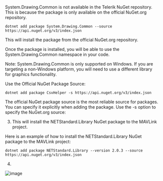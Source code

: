 System.Drawing.Common is not available in the Telerik NuGet repository. This is because the package is only available on the official NuGet.org repository.

    dotnet add package System.Drawing.Common --source https://api.nuget.org/v3/index.json

This will install the package from the official NuGet.org repository.

Once the package is installed, you will be able to use the System.Drawing.Common namespace in your code.

Note: System.Drawing.Common is only supported on Windows. If you are targeting a non-Windows platform, you will need to use a different library for graphics functionality.



Use the Official NuGet Package Source:

    dotnet add package CsvHelper -s https://api.nuget.org/v3/index.json
The official NuGet package source is the most reliable source for packages. You can specify it explicitly when adding the package. Use the -s option to specify the NuGet.org source:



3. This will install the NETStandard.Library NuGet package to the MAVLink project.

Here is an example of how to install the NETStandard.Library NuGet package to the MAVLink project:


    dotnet add package NETStandard.Library --version 2.0.3 --source https://api.nuget.org/v3/index.json


4. 

![image](https://github.com/UbaydullohML/VS-Projects_BugsFix/assets/75980506/3747311b-b584-400a-bed0-c77c55579492)

